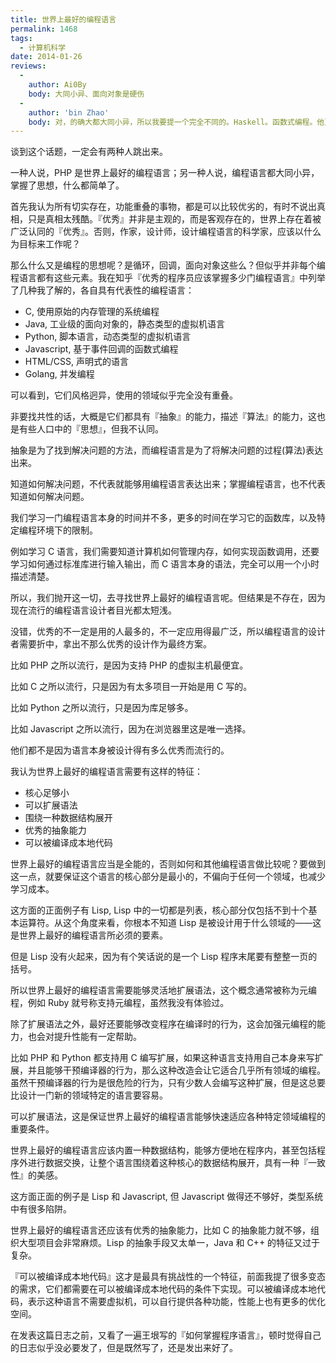 ```yaml
---
title: 世界上最好的编程语言
permalink: 1468
tags:
  - 计算机科学
date: 2014-01-26
reviews:
  -
    author: Ai0By
    body: 大同小异、面向对象是硬伤
  -
    author: 'bin Zhao'
    body: 对，的确大都大同小异，所以我要提一个完全不同的。Haskell。函数式编程。他更像是为了美而制作出来，而不是应用。但他绝不只是少数人自娱自乐的玩具，习惯了他的风格后，理解了用这种风格的快感后是很爽的。在知乎上有一个函数式相关内容的聚集地，https://zhuanlan.zhihu.com/marisa 雾雨魔法店，主要是函数式编程和可计算性理论的内容。
---
```


谈到这个话题，一定会有两种人跳出来。

一种人说，PHP 是世界上最好的编程语言；另一种人说，编程语言都大同小异，掌握了思想，什么都简单了。

首先我认为所有切实存在，功能重叠的事物，都是可以比较优劣的，有时不说出真相，只是真相太残酷。『优秀』并非是主观的，而是客观存在的，世界上存在着被广泛认同的『优秀』。否则，作家，设计师，设计编程语言的科学家，应该以什么为目标来工作呢？

那么什么又是编程的思想呢？是循环，回调，面向对象这些么？但似乎并非每个编程语言都有这些元素。我在知乎『优秀的程序员应该掌握多少门编程语言』中列举了几种我了解的，各自具有代表性的编程语言：

* C, 使用原始的内存管理的系统编程
* Java, 工业级的面向对象的，静态类型的虚拟机语言
* Python, 脚本语言，动态类型的虚拟机语言
* Javascript, 基于事件回调的函数式编程
* HTML/CSS, 声明式的语言
* Golang, 并发编程

可以看到，它们风格迥异，使用的领域似乎完全没有重叠。

非要找共性的话，大概是它们都具有『抽象』的能力，描述『算法』的能力，这也是有些人口中的『思想』，但我不认同。

抽象是为了找到解决问题的方法，而编程语言是为了将解决问题的过程(算法)表达出来。

知道如何解决问题，不代表就能够用编程语言表达出来；掌握编程语言，也不代表知道如何解决问题。

我们学习一门编程语言本身的时间并不多，更多的时间在学习它的函数库，以及特定编程环境下的限制。

例如学习 C 语言，我们需要知道计算机如何管理内存，如何实现函数调用，还要学习如何通过标准库进行输入输出，而 C 语言本身的语法，完全可以用一个小时描述清楚。

所以，我们抛开这一切，去寻找世界上最好的编程语言呢。但结果是不存在，因为现在流行的编程语言设计者目光都太短浅。

没错，优秀的不一定是用的人最多的，不一定应用得最广泛，所以编程语言的设计者需要折中，拿出不那么优秀的设计作为最终方案。

比如 PHP 之所以流行，是因为支持 PHP 的虚拟主机最便宜。

比如 C 之所以流行，只是因为有太多项目一开始是用 C 写的。

比如 Python 之所以流行，只是因为库足够多。

比如 Javascript 之所以流行，因为在浏览器里这是唯一选择。

他们都不是因为语言本身被设计得有多么优秀而流行的。

我认为世界上最好的编程语言需要有这样的特征：

*   核心足够小
*   可以扩展语法
*   围绕一种数据结构展开
*   优秀的抽象能力
*   可以被编译成本地代码

世界上最好的编程语言应当是全能的，否则如何和其他编程语言做比较呢？要做到这一点，就要保证这个语言的核心部分是最小的，不偏向于任何一个领域，也减少学习成本。

这方面的正面例子有 Lisp, Lisp 中的一切都是列表，核心部分仅包括不到十个基本运算符。从这个角度来看，你根本不知道 Lisp 是被设计用于什么领域的——这是世界上最好的编程语言所必须的要素。

但是 Lisp 没有火起来，因为有个笑话说的是一个 Lisp 程序末尾要有整整一页的括号。

所以世界上最好的编程语言需要能够灵活地扩展语法，这个概念通常被称为元编程，例如 Ruby 就号称支持元编程，虽然我没有体验过。

除了扩展语法之外，最好还要能够改变程序在编译时的行为，这会加强元编程的能力，也会对提升性能有一定帮助。

比如 PHP 和 Python 都支持用 C 编写扩展，如果这种语言支持用自己本身来写扩展，并且能够干预编译器的行为，那么这种改造会让它适合几乎所有领域的编程。虽然干预编译器的行为是很危险的行为，只有少数人会编写这种扩展，但是这总要比设计一门新的领域特定的语言要容易。

可以扩展语法，这是保证世界上最好的编程语言能够快速适应各种特定领域编程的重要条件。

世界上最好的编程语言应该内置一种数据结构，能够方便地在程序内，甚至包括程序外进行数据交换，让整个语言围绕着这种核心的数据结构展开，具有一种『一致性』的美感。

这方面正面的例子是 Lisp 和 Javascript, 但 Javascript 做得还不够好，类型系统中有很多陷阱。

世界上最好的编程语言还应该有优秀的抽象能力，比如 C 的抽象能力就不够，组织大型项目会非常麻烦。Lisp 的抽象手段又太单一，Java 和 C++ 的特征又过于复杂。

『可以被编译成本地代码』这才是最具有挑战性的一个特征，前面我提了很多变态的需求，它们都需要在可以被编译成本地代码的条件下实现。可以被编译成本地代码，表示这种语言不需要虚拟机，可以自行提供各种功能，性能上也有更多的优化空间。

在发表这篇日志之前，又看了一遍王垠写的『如何掌握程序语言』，顿时觉得自己的日志似乎没必要发了，但是既然写了，还是发出来好了。
